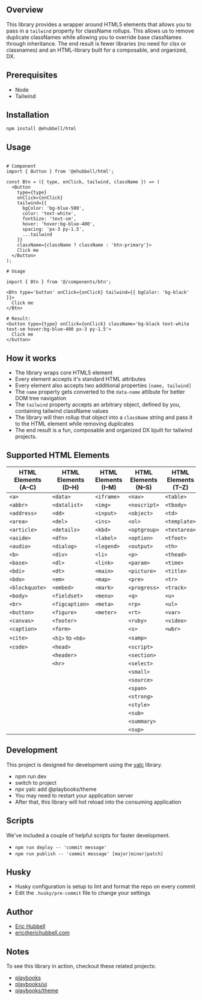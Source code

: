 ## Overview
 This library provides a wrapper around HTML5 elements that allows you to pass in a `tailwind` property for className rollups.
 This allows us to remove duplicate classNames while allowing you to override base classNames through inheritance.
 The end result is fewer libraries (no need for clsx or classnames) and an HTML-library built for a composable, and organized, DX.

## Prerequisites
- Node
- Tailwind

## Installation
```
npm install @ehubbell/html
```

## Usage
```tsx

# Component
import { Button } from '@ehubbell/html';

const Btn = ({ type, onClick, tailwind, className }) => (
  <Button
    type={type}
    onClick={onClick}
    tailwind={{
      bgColor: 'bg-blue-500',
      color: 'text-white',
      fontSize: 'text-sm',
      hover: 'hover:bg-blue-400',
      spacing: 'px-3 py-1.5',
      ...tailwind
    }}
    className={className ? className : 'btn-primary'}>
    Click me
  </Button>
);

# Usage

import { Btn } from '@/components/btn';

<Btn type='button' onClick={onClick} tailwind={{ bgColor: 'bg-black' }}>
  Click me
</Btn>

# Result:
<button type={type} onClick={onClick} className='bg-black text-white text-sm hover:bg-blue-400 px-3 py-1.5'>
  Click me
</button>

```

## How it works
- The library wraps core HTML5 element
- Every element accepts it's standard HTML attributes
- Every element also accepts two additional properties `[name, tailwind]`
- The `name` property gets converted to the `data-name` attibute for better DOM tree navigation
- The `tailwind` property accepts an arbitrary object, defined by you, containing tailwind className values
- The library will then rollup that object into a `className` string and pass it to the HTML element while removing duplicates
- The end result is a fun, composable and organized DX bjuilt for tailwind projects.

## Supported HTML Elements

| HTML Elements (A–C)      | HTML Elements (D–H)      | HTML Elements (I–M)      | HTML Elements (N–S)       | HTML Elements (T–Z)        |
|--------------------------|--------------------------|---------------------------|----------------------------|-----------------------------|
| `<a>`                    | `<data>`                 | `<iframe>`                | `<nav>`                    | `<table>`                   |
| `<abbr>`                 | `<datalist>`             | `<img>`                   | `<noscript>`               | `<tbody>`                  |
| `<address>`              | `<dd>`                   | `<input>`                 | `<object>`                 | `<td>`                      |
| `<area>`                 | `<del>`                  | `<ins>`                   | `<ol>`                     | `<template>`               |
| `<article>`              | `<details>`              | `<kbd>`                   | `<optgroup>`               | `<textarea>`               |
| `<aside>`                | `<dfn>`                  | `<label>`                 | `<option>`                 | `<tfoot>`                  |
| `<audio>`                | `<dialog>`               | `<legend>`                | `<output>`                 | `<th>`                      |
| `<b>`                    | `<div>`                  | `<li>`                    | `<p>`                      | `<thead>`                  |
| `<base>`                 | `<dl>`                   | `<link>`                  | `<param>`                  | `<time>`                   |
| `<bdi>`                  | `<dt>`                   | `<main>`                  | `<picture>`                | `<title>`                  |
| `<bdo>`                  | `<em>`                   | `<map>`                   | `<pre>`                    | `<tr>`                      |
| `<blockquote>`           | `<embed>`                | `<mark>`                  | `<progress>`               | `<track>`                  |
| `<body>`                 | `<fieldset>`             | `<menu>`                  | `<q>`                      | `<u>`                       |
| `<br>`                   | `<figcaption>`           | `<meta>`                  | `<rp>`                     | `<ul>`                      |
| `<button>`               | `<figure>`               | `<meter>`                 | `<rt>`                     | `<var>`                     |
| `<canvas>`               | `<footer>`               |                           | `<ruby>`                   | `<video>`                  |
| `<caption>`              | `<form>`                 |                           | `<s>`                      | `<wbr>`                     |
| `<cite>`                 | `<h1>` to `<h6>`         |                           | `<samp>`                   |                             |
| `<code>`                 | `<head>`                 |                           | `<script>`                 |                             |
|                          | `<header>`               |                           | `<section>`                |                             |
|                          | `<hr>`                   |                           | `<select>`                 |                             |
|                          |                          |                           | `<small>`                  |                             |
|                          |                          |                           | `<source>`                 |                             |
|                          |                          |                           | `<span>`                   |                             |
|                          |                          |                           | `<strong>`                 |                             |
|                          |                          |                           | `<style>`                  |                             |
|                          |                          |                           | `<sub>`                    |                             |
|                          |                          |                           | `<summary>`                |                             |
|                          |                          |                           | `<sup>`                    |                             |

## Development
This project is designed for development using the [yalc](https://npmjs.com/package/yalc) library.
- npm run dev
- switch to project
- npx yalc add @playbooks/theme
- You may need to restart your application server
- After that, this library will hot reload into the consuming application

## Scripts
We've included a couple of helpful scripts for faster development.
- `npm run deploy -- 'commit message'`
- `npm run publish -- 'commit message' [major|minor|patch]`

## Husky
- Husky configuration is setup to lint and format the repo on every commit
- Edit the `.husky/pre-commit` file to change your settings

## Author
- [Eric Hubbell](http://www.erichubbell.com)
- eric@erichubbell.com

## Notes
To see this library in action, checkout these related projects:
- [playbooks](https://www.playbooks.xyz)
- [playbooks/ui](https://github.com/playbooks-xyz/playbooks-ui)
- [playbooks/theme](https://github.com/playbooks-xyz/playbooks-theme)